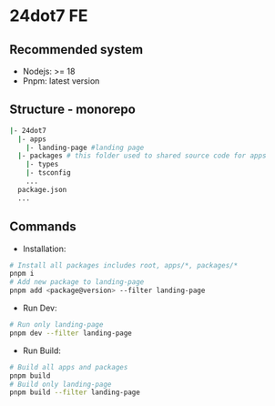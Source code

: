 # 24dot7 FE

## Recommended system

- Nodejs: >= 18
- Pnpm: latest version

## Structure - monorepo

```sh
|- 24dot7
  |- apps
    |- landing-page #landing page
  |- packages # this folder used to shared source code for apps
    |- types
    |- tsconfig
    ...
  package.json
  ...
```

## Commands

- Installation:

```sh
# Install all packages includes root, apps/*, packages/*
pnpm i
# Add new package to landing-page
pnpm add <package@version> --filter landing-page
```

- Run Dev:

```sh
# Run only landing-page
pnpm dev --filter landing-page
```

- Run Build:

```sh
# Build all apps and packages
pnpm build
# Build only landing-page
pnpm build --filter landing-page
```
